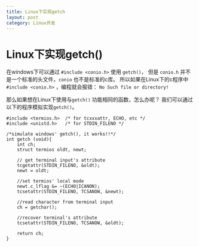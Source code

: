 ```yaml
---
title: Linux下实现getch
layout: post
category: Linux开发
---
```


# Linux下实现getch() #

在windows下可以通过 `#include <conio.h>` 使用 `getch()`， 但是 `conio.h` 并不是一个标准的头文件，`conio` 也不是标准的c库。 所以如果在Linux下的c程序中 `#include <conio.h>` ，编程就会报错： `No Such file or directory!`

那么如果想在Linux下使用与`getch()` 功能相同的函数，怎么办呢？ 我们可以通过以下的程序模拟实现`getch()`。

    #include <termios.h>  /* for tcxxxattr, ECHO, etc */
    #include <unistd.h>   /* for STDIN_FILENO */

    /*simulate windows' getch(), it works!!*/
    int getch (void){
        int ch;
        struct termios oldt, newt;

        // get terminal input's attribute
        tcgetattr(STDIN_FILENO, &oldt);
        newt = oldt;

        //set termios' local mode
        newt.c_lflag &= ~(ECHO|ICANON);
        tcsetattr(STDIN_FILENO, TCSANOW, &newt);

    	//read character from terminal input
        ch = getchar();

        //recover terminal's attribute
        tcsetattr(STDIN_FILENO, TCSANOW, &oldt);

        return ch;
    }
